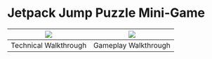 # Jetpack Jump Puzzle Mini-Game

|[![](https://i.ytimg.com/an_webp/iomUclLa1PA/mqdefault_6s.webp?du=3000&sqp=COCv2KEG&rs=AOn4CLD5BA5UeL5KZ0iFcw2LiJYT0zYneQ)](https://youtu.be/iomUclLa1PA) | [![](https://i.ytimg.com/an_webp/AXrKq21homw/mqdefault_6s.webp?du=3000&sqp=CLCW2KEG&rs=AOn4CLBxqQ3ynggRtoi5poGEvp5Kx4sDvA)](https://youtu.be/AXrKq21homw)|
|:---:|:---:|
|Technical Walkthrough|Gameplay Walkthrough|

